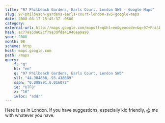 ```yaml
---
title: "97 Philbeach Gardens, Earls Court, London SW5 - Google Maps"
slug: 97-philbeach-gardens-earls-court-london-sw5-google-maps
date: 2008-08-17 15:45:37 -0500
category: 
external-url: http://maps.google.com/maps?f=q&hl=en&geocode=&q=97+Philbeach+Gardens,+Earls+Court,+London+SW5&sll=44.904888,-93.438689&sspn=0.008891,0.016072&ie=UTF8&z=16&iwloc=addr
hash: ac77aa5da02cf79a3dfda41046aa9a90
year: 2008
month: 08
scheme: http
host: maps.google.com
path: /maps
query:
    f: "q"
    hl: "en"
    q: "97 Philbeach Gardens, Earls Court, London SW5"
    sll: "44.904888,-93.438689"
    sspn: "0.008891,0.016072"
    ie: "UTF8"
    z: "16"
    iwloc: "addr"
---
```


Here is us in London.  If you have suggestions, especially kid friendly, @ me with whatever you have.
